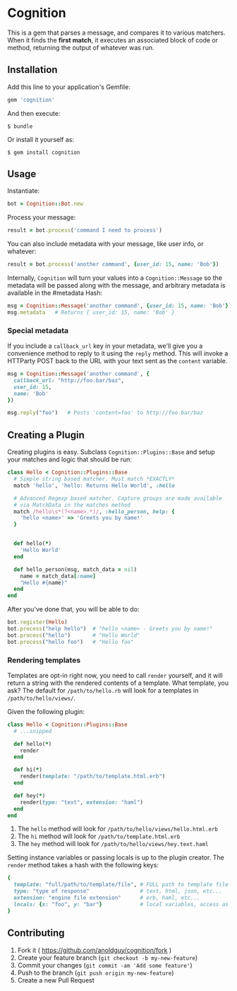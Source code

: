 # Cognition

This is a gem that parses a message, and compares it to various matchers.
When it finds the **first match**, it executes an associated block of code or
method, returning the output of whatever was run.

## Installation

Add this line to your application's Gemfile:

```ruby
gem 'cognition'
```

And then execute:

    $ bundle

Or install it yourself as:

    $ gem install cognition

## Usage

Instantiate:
```ruby
bot = Cognition::Bot.new
```

Process your message:
```ruby
result = bot.process('command I need to process')
```

You can also include metadata with your message, like user info, or whatever:
```ruby
result = bot.process('another command', {user_id: 15, name: 'Bob'})
```

Internally, `Cognition` will turn your values into a `Cognition::Message` so
the metadata will be passed along with the message, and arbitrary metadata
is available in the #metadata Hash:
```ruby
msg = Cognition::Message('another command', {user_id: 15, name: 'Bob'})
msg.metadata   # Returns { user_id: 15, name: 'Bob' }
```

### Special metadata
If you include a `callback_url` key in your metadata, we'll give you a
convenience method to reply to it using the `reply` method.  This will
invoke a HTTParty POST back to the URL with your text sent as the
`content` variable.
```ruby
msg = Cognition::Message('another command', {
  callback_url: "http://foo.bar/baz",
  user_id: 15,
  name: 'Bob'
})

msg.reply("foo")   # Posts 'content=foo' to http://foo.bar/baz
```

## Creating a Plugin
Creating plugins is easy. Subclass `Cognition::Plugins::Base` and setup your
matches and logic that should be run:
```ruby
class Hello < Cognition::Plugins::Base
  # Simple string based matcher. Must match *EXACTLY*
  match 'hello', 'hello: Returns Hello World', :hello

  # Advanced Regexp based matcher. Capture groups are made available
  # via MatchData in the matches method
  match /hello\s*(?<name>.*)/, :hello_person, help: {
    'hello <name>' => 'Greets you by name!'
  }


  def hello(*)
    'Hello World'
  end

  def hello_person(msg, match_data = nil)
    name = match_data[:name]
    "Hello #{name}"
  end
end
```

After you've done that, you will be able to do:
```ruby
bot.register(Hello)
bot.process("help hello")  # "hello <name> - Greets you by name!"
bot.process("hello")       # "Hello World"
bot.process("hello foo")   # "Hello foo"
```

### Rendering templates
Templates are opt-in right now, you need to call `render` yourself, and it
will return a string with the rendered contents of a template. What template,
you ask? The default for `/path/to/hello.rb` will look for a templates in
`/path/to/hello/views/`.

Given the following plugin:
```ruby
class Hello < Cognition::Plugins::Base
  # ...snipped

  def hello(*)
    render
  end

  def hi(*)
    render(template: "/path/to/template.html.erb")
  end

  def hey(*)
    render(type: "text", extension: "haml")
  end
end
```

  1. The `hello` method will look for `/path/to/hello/views/hello.html.erb`
  2. The `hi` method will look for `/path/to/template.html.erb`
  3. The `hey` method will look for `/path/to/hello/views/hey.text.haml`

Setting instance variables or passing locals is up to the plugin creator.
The `render` method takes a hash with the following keys:
```ruby
{
  template: "full/path/to/template/file", # FULL path to template file
  type: "type of response"                # text, html, json, etc...
  extension: "engine file extension"      # erb, haml, etc...
  locals: {x: "foo", y: "bar"}            # local variables, access as x & y
}
```

## Contributing

1. Fork it ( https://github.com/anoldguy/cognition/fork )
2. Create your feature branch (`git checkout -b my-new-feature`)
3. Commit your changes (`git commit -am 'Add some feature'`)
4. Push to the branch (`git push origin my-new-feature`)
5. Create a new Pull Request
